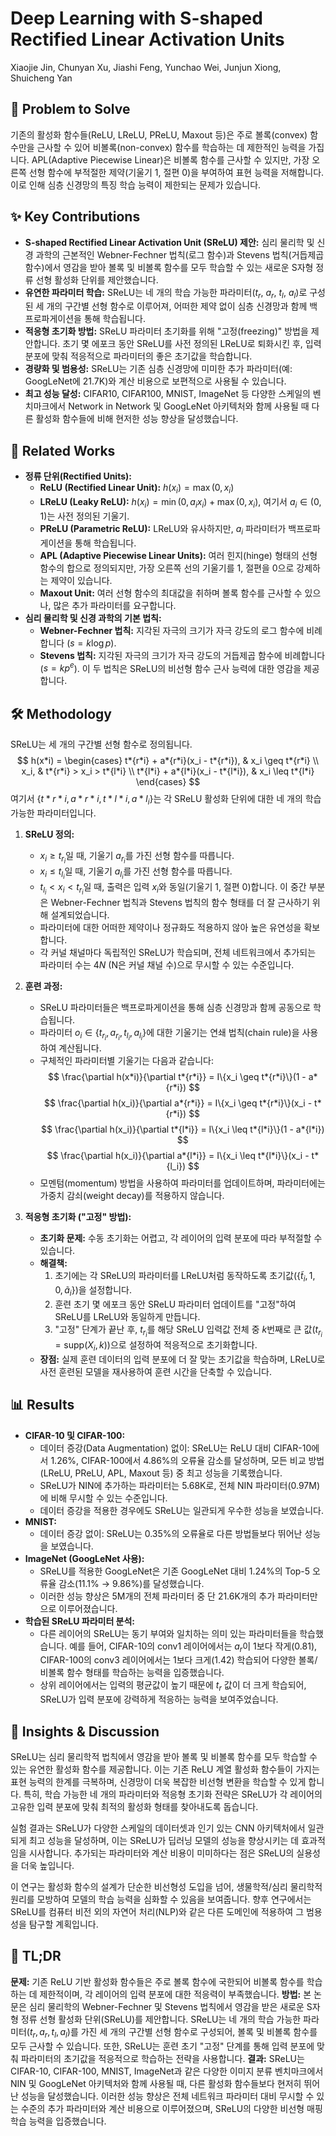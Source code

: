 # Deep Learning with S-shaped Rectified Linear Activation Units

Xiaojie Jin, Chunyan Xu, Jiashi Feng, Yunchao Wei, Junjun Xiong, Shuicheng Yan

## 🧩 Problem to Solve

기존의 활성화 함수들(ReLU, LReLU, PReLU, Maxout 등)은 주로 볼록(convex) 함수만을 근사할 수 있어 비볼록(non-convex) 함수를 학습하는 데 제한적인 능력을 가집니다. APL(Adaptive Piecewise Linear)은 비볼록 함수를 근사할 수 있지만, 가장 오른쪽 선형 함수에 부적절한 제약(기울기 1, 절편 0)을 부여하여 표현 능력을 저해합니다. 이로 인해 심층 신경망의 특징 학습 능력이 제한되는 문제가 있습니다.

## ✨ Key Contributions

- **S-shaped Rectified Linear Activation Unit (SReLU) 제안:** 심리 물리학 및 신경 과학의 근본적인 Webner-Fechner 법칙(로그 함수)과 Stevens 법칙(거듭제곱 함수)에서 영감을 받아 볼록 및 비볼록 함수를 모두 학습할 수 있는 새로운 S자형 정류 선형 활성화 단위를 제안했습니다.
- **유연한 파라미터 학습:** SReLU는 네 개의 학습 가능한 파라미터($t_r$, $a_r$, $t_l$, $a_l$)로 구성된 세 개의 구간별 선형 함수로 이루어져, 어떠한 제약 없이 심층 신경망과 함께 백프로파게이션을 통해 학습됩니다.
- **적응형 초기화 방법:** SReLU 파라미터 초기화를 위해 "고정(freezing)" 방법을 제안합니다. 초기 몇 에포크 동안 SReLU를 사전 정의된 LReLU로 퇴화시킨 후, 입력 분포에 맞춰 적응적으로 파라미터의 좋은 초기값을 학습합니다.
- **경량화 및 범용성:** SReLU는 기존 심층 신경망에 미미한 추가 파라미터(예: GoogLeNet에 21.7K)와 계산 비용으로 보편적으로 사용될 수 있습니다.
- **최고 성능 달성:** CIFAR10, CIFAR100, MNIST, ImageNet 등 다양한 스케일의 벤치마크에서 Network in Network 및 GoogLeNet 아키텍처와 함께 사용될 때 다른 활성화 함수들에 비해 현저한 성능 향상을 달성했습니다.

## 📎 Related Works

- **정류 단위(Rectified Units):**
  - **ReLU (Rectified Linear Unit):** $h(x_i) = \max(0, x_i)$
  - **LReLU (Leaky ReLU):** $h(x_i) = \min(0, a_i x_i) + \max(0, x_i)$, 여기서 $a_i \in (0,1)$는 사전 정의된 기울기.
  - **PReLU (Parametric ReLU):** LReLU와 유사하지만, $a_i$ 파라미터가 백프로파게이션을 통해 학습됩니다.
  - **APL (Adaptive Piecewise Linear Units):** 여러 힌지(hinge) 형태의 선형 함수의 합으로 정의되지만, 가장 오른쪽 선의 기울기를 1, 절편을 0으로 강제하는 제약이 있습니다.
  - **Maxout Unit:** 여러 선형 함수의 최대값을 취하며 볼록 함수를 근사할 수 있으나, 많은 추가 파라미터를 요구합니다.
- **심리 물리학 및 신경 과학의 기본 법칙:**
  - **Webner-Fechner 법칙:** 지각된 자극의 크기가 자극 강도의 로그 함수에 비례합니다 ($s = k \log p$).
  - **Stevens 법칙:** 지각된 자극의 크기가 자극 강도의 거듭제곱 함수에 비례합니다 ($s = k p^e$).
    이 두 법칙은 SReLU의 비선형 함수 근사 능력에 대한 영감을 제공합니다.

## 🛠️ Methodology

SReLU는 세 개의 구간별 선형 함수로 정의됩니다.
$$ h(x*i) = \begin{cases} t*{r*i} + a*{r*i}(x_i - t*{r*i}), & x_i \geq t*{r*i} \\ x_i, & t*{r*i} > x_i > t*{l*i} \\ t*{l*i} + a*{l*i}(x_i - t*{l*i}), & x_i \leq t*{l*i} \end{cases} $$
여기서 $\{t*{r*i}, a*{r*i}, t*{l*i}, a*{l_i}\}$는 각 SReLU 활성화 단위에 대한 네 개의 학습 가능한 파라미터입니다.

1. **SReLU 정의:**

   - $x_i \geq t_{r_i}$일 때, 기울기 $a_{r_i}$를 가진 선형 함수를 따릅니다.
   - $x_i \leq t_{l_i}$일 때, 기울기 $a_{l_i}$를 가진 선형 함수를 따릅니다.
   - $t_{l_i} < x_i < t_{r_i}$일 때, 출력은 입력 $x_i$와 동일(기울기 1, 절편 0)합니다. 이 중간 부분은 Webner-Fechner 법칙과 Stevens 법칙의 함수 형태를 더 잘 근사하기 위해 설계되었습니다.
   - 파라미터에 대한 어떠한 제약이나 정규화도 적용하지 않아 높은 유연성을 확보합니다.
   - 각 커널 채널마다 독립적인 SReLU가 학습되며, 전체 네트워크에서 추가되는 파라미터 수는 $4N$ (N은 커널 채널 수)으로 무시할 수 있는 수준입니다.

2. **훈련 과정:**

   - SReLU 파라미터들은 백프로파게이션을 통해 심층 신경망과 함께 공동으로 학습됩니다.
   - 파라미터 $o_i \in \{t_{r_i}, a_{r_i}, t_{l_i}, a_{l_i}\}$에 대한 기울기는 연쇄 법칙(chain rule)을 사용하여 계산됩니다.
   - 구체적인 파라미터별 기울기는 다음과 같습니다:
     $$ \frac{\partial h(x*i)}{\partial t*{r*i}} = I\{x_i \geq t*{r*i}\}(1 - a*{r*i}) $$
        $$ \frac{\partial h(x_i)}{\partial a*{r*i}} = I\{x_i \geq t*{r*i}\}(x_i - t*{r*i}) $$
        $$ \frac{\partial h(x_i)}{\partial t*{l*i}} = I\{x_i \leq t*{l*i}\}(1 - a*{l*i}) $$
        $$ \frac{\partial h(x_i)}{\partial a*{l*i}} = I\{x_i \leq t*{l*i}\}(x_i - t*{l_i}) $$
   - 모멘텀(momentum) 방법을 사용하여 파라미터를 업데이트하며, 파라미터에는 가중치 감쇠(weight decay)를 적용하지 않습니다.

3. **적응형 초기화 ("고정" 방법):**
   - **초기화 문제:** 수동 초기화는 어렵고, 각 레이어의 입력 분포에 따라 부적절할 수 있습니다.
   - **해결책:**
     1. 초기에는 각 SReLU의 파라미터를 LReLU처럼 동작하도록 초기값($\{\tilde{t}_i, 1, 0, \tilde{a}_i\}$)을 설정합니다.
     2. 훈련 초기 몇 에포크 동안 SReLU 파라미터 업데이트를 "고정"하여 SReLU를 LReLU와 동일하게 만듭니다.
     3. "고정" 단계가 끝난 후, $t_{r_i}$를 해당 SReLU 입력값 전체 중 $k$번째로 큰 값($t_{r_i} = \text{supp}(X_i, k)$)으로 설정하여 적응적으로 초기화합니다.
   - **장점:** 실제 훈련 데이터의 입력 분포에 더 잘 맞는 초기값을 학습하며, LReLU로 사전 훈련된 모델을 재사용하여 훈련 시간을 단축할 수 있습니다.

## 📊 Results

- **CIFAR-10 및 CIFAR-100:**
  - 데이터 증강(Data Augmentation) 없이: SReLU는 ReLU 대비 CIFAR-10에서 1.26%, CIFAR-100에서 4.86%의 오류율 감소를 달성하며, 모든 비교 방법(LReLU, PReLU, APL, Maxout 등) 중 최고 성능을 기록했습니다.
  - SReLU가 NIN에 추가하는 파라미터는 5.68K로, 전체 NIN 파라미터(0.97M)에 비해 무시할 수 있는 수준입니다.
  - 데이터 증강을 적용한 경우에도 SReLU는 일관되게 우수한 성능을 보였습니다.
- **MNIST:**
  - 데이터 증강 없이: SReLU는 0.35%의 오류율로 다른 방법들보다 뛰어난 성능을 보였습니다.
- **ImageNet (GoogLeNet 사용):**
  - SReLU를 적용한 GoogLeNet은 기존 GoogLeNet 대비 1.24%의 Top-5 오류율 감소(11.1% $\rightarrow$ 9.86%)를 달성했습니다.
  - 이러한 성능 향상은 5M개의 전체 파라미터 중 단 21.6K개의 추가 파라미터만으로 이루어졌습니다.
- **학습된 SReLU 파라미터 분석:**
  - 다른 레이어의 SReLU는 동기 부여와 일치하는 의미 있는 파라미터들을 학습했습니다. 예를 들어, CIFAR-10의 conv1 레이어에서는 $a_r$이 1보다 작게(0.81), CIFAR-100의 conv3 레이어에서는 1보다 크게(1.42) 학습되어 다양한 볼록/비볼록 함수 형태를 학습하는 능력을 입증했습니다.
  - 상위 레이어에서는 입력의 평균값이 높기 때문에 $t_r$ 값이 더 크게 학습되어, SReLU가 입력 분포에 강력하게 적응하는 능력을 보여주었습니다.

## 🧠 Insights & Discussion

SReLU는 심리 물리학적 법칙에서 영감을 받아 볼록 및 비볼록 함수를 모두 학습할 수 있는 유연한 활성화 함수를 제공합니다. 이는 기존 ReLU 계열 활성화 함수들이 가지는 표현 능력의 한계를 극복하며, 신경망이 더욱 복잡한 비선형 변환을 학습할 수 있게 합니다. 특히, 학습 가능한 네 개의 파라미터와 적응형 초기화 전략은 SReLU가 각 레이어의 고유한 입력 분포에 맞춰 최적의 활성화 형태를 찾아내도록 돕습니다.

실험 결과는 SReLU가 다양한 스케일의 데이터셋과 인기 있는 CNN 아키텍처에서 일관되게 최고 성능을 달성하며, 이는 SReLU가 딥러닝 모델의 성능을 향상시키는 데 효과적임을 시사합니다. 추가되는 파라미터와 계산 비용이 미미하다는 점은 SReLU의 실용성을 더욱 높입니다.

이 연구는 활성화 함수의 설계가 단순한 비선형성 도입을 넘어, 생물학적/심리 물리학적 원리를 모방하여 모델의 학습 능력을 심화할 수 있음을 보여줍니다. 향후 연구에서는 SReLU를 컴퓨터 비전 외의 자연어 처리(NLP)와 같은 다른 도메인에 적용하여 그 범용성을 탐구할 계획입니다.

## 📌 TL;DR

**문제:** 기존 ReLU 기반 활성화 함수들은 주로 볼록 함수에 국한되어 비볼록 함수를 학습하는 데 제한적이며, 각 레이어의 입력 분포에 대한 적응력이 부족했습니다.
**방법:** 본 논문은 심리 물리학의 Webner-Fechner 및 Stevens 법칙에서 영감을 받은 새로운 S자형 정류 선형 활성화 단위(SReLU)를 제안합니다. SReLU는 네 개의 학습 가능한 파라미터($t_r, a_r, t_l, a_l$)를 가진 세 개의 구간별 선형 함수로 구성되어, 볼록 및 비볼록 함수를 모두 근사할 수 있습니다. 또한, SReLU는 훈련 초기 "고정" 단계를 통해 입력 분포에 맞춰 파라미터의 초기값을 적응적으로 학습하는 전략을 사용합니다.
**결과:** SReLU는 CIFAR-10, CIFAR-100, MNIST, ImageNet과 같은 다양한 이미지 분류 벤치마크에서 NIN 및 GoogLeNet 아키텍처와 함께 사용될 때, 다른 활성화 함수들보다 현저히 뛰어난 성능을 달성했습니다. 이러한 성능 향상은 전체 네트워크 파라미터 대비 무시할 수 있는 수준의 추가 파라미터와 계산 비용으로 이루어졌으며, SReLU의 다양한 비선형 매핑 학습 능력을 입증했습니다.
